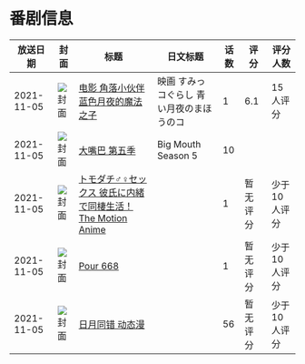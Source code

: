 # 番剧信息

|放送日期|封面|标题|日文标题|话数|评分|评分人数|
|---|---|---|---|---|---|---|
|2021-11-05|![封面](https://lain.bgm.tv/pic/cover/c/24/52/333260_sf8fn.jpg)|[电影 角落小伙伴 蓝色月夜的魔法之子](https://bangumi.tv/subject/333260)|映画 すみっコぐらし 青い月夜のまほうのコ|1|6.1|15人评分|
|2021-11-05|![封面](https://lain.bgm.tv/pic/cover/c/bf/ca/336234_sT5Bq.jpg)|[大嘴巴 第五季](https://bangumi.tv/subject/336234)|Big Mouth Season 5|10|||
|2021-11-05|![封面](https://bangumi.tv/img/no_icon_subject.png)|[トモダチ♂♀セックス 彼氏に内緒で同棲生活！ The Motion Anime](https://bangumi.tv/subject/363498)||1|暂无评分|少于10人评分|
|2021-11-05|![封面](https://lain.bgm.tv/pic/cover/c/ad/92/415180_VJb38.jpg)|[Pour 668](https://bangumi.tv/subject/415180)||1|暂无评分|少于10人评分|
|2021-11-05|![封面](https://lain.bgm.tv/pic/cover/c/c8/d6/483823_TwZHA.jpg)|[日月同错 动态漫](https://bangumi.tv/subject/483823)||56|暂无评分|少于10人评分|
